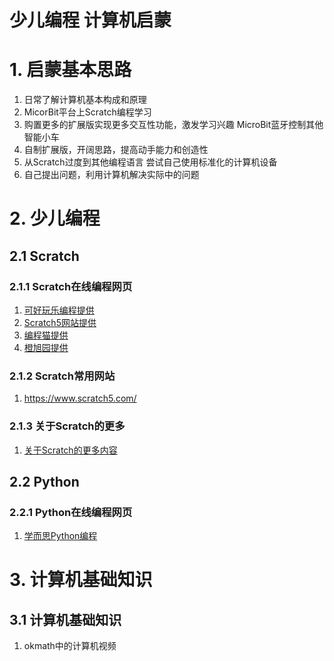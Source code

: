 
# 少儿编程 计算机启蒙

# 1. 启蒙基本思路

1. 日常了解计算机基本构成和原理
2. MicorBit平台上Scratch编程学习
3. 购置更多的扩展版实现更多交互性功能，激发学习兴趣
   MicroBit蓝牙控制其他智能小车
4. 自制扩展版，开阔思路，提高动手能力和创造性
5. 从Scratch过度到其他编程语言 尝试自己使用标准化的计算机设备
6. 自己提出问题，利用计算机解决实际中的问题

# 2. 少儿编程

## 2.1 Scratch

### 2.1.1 Scratch在线编程网页
1. [可好玩乐编程提供](https://scratch3.cocoet.cn/)
2. [Scratch5网站提供](https://www.scratch5.com/scratch/)
3. [编程猫提供](https://science.codemao.cn/)
4. [橙旭园提供](https://www.coding61.com/scratch3/)


### 2.1.2 Scratch常用网站
1. https://www.scratch5.com/

### 2.1.3 关于Scratch的更多
1. [关于Scratch的更多内容](/Coding/Scratch.md)

## 2.2 Python
### 2.2.1 Python在线编程网页
1. [学而思Python编程](https://code.xueersi.com/ide/code/3)


# 3. 计算机基础知识
## 3.1 计算机基础知识
1. okmath中的计算机视频



